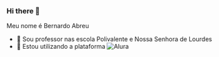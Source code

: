 ### Hi there 👋


Meu nome é Bernardo Abreu

- 🔭 Sou professor nas escola Polivalente e Nossa Senhora de Lourdes
- 🌱 Estou utilizando a plataforma ![Alura](https://cursos.alura.com.br/course/javascript-organizando-projeto-vida-matematica-aplicada)


<!-- COLOCAR UM GIF -> ![](endereço http )  -->
